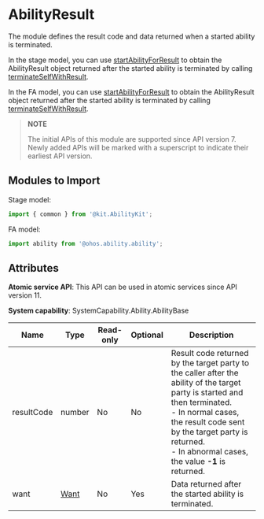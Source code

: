 # AbilityResult

The module defines the result code and data returned when a started ability is terminated.

In the stage model, you can use [startAbilityForResult](js-apis-inner-application-uiAbilityContext.md#startabilityforresult) to obtain the AbilityResult object returned after the started ability is terminated by calling [terminateSelfWithResult](js-apis-inner-application-uiAbilityContext.md#terminateselfwithresult).

In the FA model, you can use [startAbilityForResult](js-apis-ability-featureAbility.md#featureabilitystartabilityforresult7) to obtain the AbilityResult object returned after the started ability is terminated by calling [terminateSelfWithResult](js-apis-ability-featureAbility.md#featureabilityterminateselfwithresult7).

> **NOTE**
>
> The initial APIs of this module are supported since API version 7. Newly added APIs will be marked with a superscript to indicate their earliest API version.

## Modules to Import

Stage model:
```ts
import { common } from '@kit.AbilityKit';
```

FA model:
```ts
import ability from '@ohos.ability.ability';
```

## Attributes

**Atomic service API**: This API can be used in atomic services since API version 11.

**System capability**: SystemCapability.Ability.AbilityBase

| Name       |  Type                | Read-only| Optional| Description                                                        |
| ----------- | -------------------- | ---- | ---- | ------------------------------------------------------------ |
| resultCode  | number               | No  | No  | Result code returned by the target party to the caller after the ability of the target party is started and then terminated.<br>- In normal cases, the result code sent by the target party is returned.<br>- In abnormal cases, the value **-1** is returned.                               |
| want  | [Want](js-apis-app-ability-want.md) | No  | Yes  | Data returned after the started ability is terminated.|
